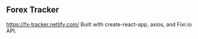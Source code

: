## Forex Tracker

https://fx-tracker.netlify.com/
Built with create-react-app, axios, and Fixr.io API.